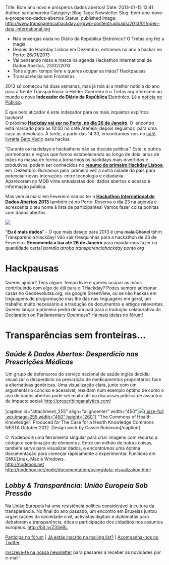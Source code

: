 Title: Bom ano novo e prósperos dados abertos!
Date: 2013-01-15 13:41
Author: saritamoreira
Category: Blog
Tags: Newsletter
Slug: bom-ano-novo-e-prosperos-dados-abertos
Status: published
Image: http://www.transparenciahackday.org/wp-content/uploads/2013/01/open-data-international.jpg

-   Não enxergas nada no Diário da República Eletrónico? O Tretas.org fez a magia.
-   Depois do Hackday Lisboa em Dezembro, entramos no ano a hackar no Porto: 26/01/2013
-   Vai pensando nisso e marca na agenda Hackathon International de Dados Abertos, 23/02/2013
-   Tens algum  tempo livre e queres ocupar as mãos? Hackpausas
-   Transparência sem Fronteiras

2013 só começou há duas semanas, mas já rola aí a melhor notícia do ano para a frente Transparência: o Helder Guerreiro e o Tretas.org oferecem ao mundo o novo **Indexador do Diário da República** Eletrónico. Lê a [notícia no Público](http://bit.ly/UbYx6B%20).

E que belo atiçador é este indexador para os mais inquietos espíritos hackers!  
O próximo [**Hackday vai ser no Porto, no dia 26 de Janeiro**](http://bit.ly/X6axFe). O  encontro está marcado para as 10:00 no café Ateneia; depois seguimos  para uma caça às devolutas. À tarde, a partir das 14:30, encontramos-nos no [café livraria Gato Vadio](http://gatovadiolivraria.blogspot.pt/ "Gato Vadio, café livraria") para hackar.


"Durante os hackdays e hackathons não se discute política." Este  e outros pormenores e regras que fomos estabelecendo ao longo de dois  anos de mãos na massa de forma a tornarmos os hackdays mais divertidos e  produtivos, podem ser conhecidos no **[resumo do primeiro Hackday Lisboa](http://bit.ly/YQPTzV)**, em  Dezembro. Rumamos pela  primeira vez a outra cidade do país para potenciar novas interações  entre tecnologia e cidadania.  
Apareceram no MOB vinte entusiastas dos  dados abertos e acesso à informação pública.

Mas vem aí mais: em Fevereiro vamos ter a [**Hackathon International de Dados Abertos 2013**](http://bit.ly/11tpic7) também cá no Porto. Reserva o dia 23 na agenda e acrescenta o teu nome à lista de participantes! Vamos fazer coisa bonitas com dados abertos.

![](http://www.transparenciahackday.org/wp-content/uploads/2013/01/open-data-international.jpg)

"**Eu é mais dados**" - O que mais desejo para 2013 é uma ~~mala Chanel~~ tshirt Transparência Hackday! Vão sair fresquinhas para a hackathon de 23 de Fevereiro. **Encomenda a tua até 26 de Janeiro** para mandarmos fazer na quantidade certa! *bomdia arroba transparenciahackday ponto org*

Hackpausas
==========

Queres ajudar? Tens algum  tempo livre e queres ocupar as mãos contribuindo com algo de útil para o THackday? Podes sempre adicionar casas no Geodevolutas.org, via google StreetView, ou se não hackas em linguagens de programação mas lhe dás nas linguagens em geral, um trabalho muito necessário é a tradução de documentos e artigos relevantes. Queres lançar a primeira pedra de um pad para a tradução colaborativa da [Declaration on Parliamentary Openness](http://www.openingparliament.org/declarationchanging)? Há [m](http://transparenciahackday.org/forum/discussion/33/help-traducoes-de-textos-para-portugues)[ais ideias no fórum](http://transparenciahackday.org/forum/discussion/33/help-traducoes-de-textos-para-portugues)!


Transparências sem fronteiras...
================================

*Saúde & Dados Abertos: Desperdício nas Prescrições Médicas*
------------------------------------------------------------

Um grupo de defensores do serviço nacional de saúde inglês decidiu visualizar o desperdício na prescrição de medicamentos proprietários face a alternativas genéricas. Uma visualização clara, junto com um argumentário conciso e acessível, resultam num exemplo óptimo de como o uso de dados abertos pode ser muito útil na discussão pública de assuntos de impacto social: <http://prescribinganalytics.com/>



\[caption id="attachment\_255" align="aligncenter" width="450"\][![](http://www.transparenciahackday.org/wp-content/uploads/2013/01/health-commons.jpg){.size-full .wp-image-255 width="450" height="260"}](http://www.nesta.org.uk/news_and_features/13for2013/assets/features/the_commons_of_health_knowledge) "The Commons of Health Knowledge". Produced for The Case for a Health Knowledge Commons NESTA October 2012. Design work by Cassie Robinson\[/caption\]

O  Nodebox é uma ferramenta singular para criar imagens com recurso a  código e combinação de elementos. Entre um milhão de outras coisas,  também serve para visualizar dados, e encontrámos uma óptima  documentação para começar rapidamente a experimentar. Funciona em  GNU/Linux, Mac e Windows.  
<http://nodebox.net>  
<http://nodebox.net/node/documentation/using/data-visualization.html>

<div>

*Lobby & Transparência: União Europeia Sob Pressão*
---------------------------------------------------

Na União Europeia há uma resistência política considerável à cultura da transparência. No final do ano passado, um encontro em Bruxelas juntou organizações da sociedade civil, activistas digitais e diplomatas para debaterem a transparência, ética e participação dos cidadãos nos assuntos europeus. <http://bit.ly/Z3SeBL>

[Participa no fórum](http://transparenciahackday.org/forum/) \| [Já estás inscrito na mailing list?](http://lists.hacklaviva.net/listinfo.cgi/transparencia-porto-hacklaviva.net) \| [Acompanha-nos no Twitter](http://twitter.com/thackdaypt)

[Inscreve-te na nossa newsletter](http://eepurl.com/rbCmL) para passares a receber as novidades por e-mail!

</div>
